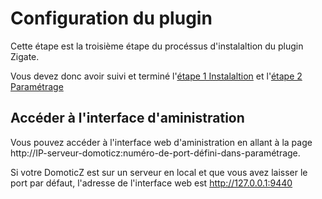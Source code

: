 # Configuration du plugin

Cette étape est la troisième étape du procéssus d'instalaltion du plugin Zigate.

Vous devez donc avoir suivi et terminé l'[étape 1 Instalaltion](Installation.md) et l'[étape 2 Paramétrage](Parametrage.md)

## Accéder à l'interface d'aministration

Vous pouvez accéder à l'interface web d'aministration en allant à la page http://IP-serveur-domoticz:numéro-de-port-défini-dans-paramétrage.

Si votre DomoticZ est sur un serveur en local et que vous avez laisser le port par défaut, l'adresse de l'interface web est http://127.0.0.1:9440

